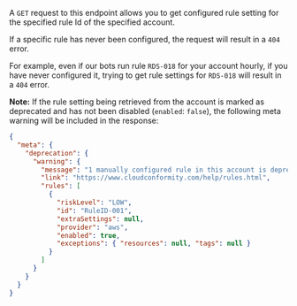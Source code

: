 A `GET` request to this endpoint allows you to get configured rule setting for the specified rule Id of the specified account.

If a specific rule has never been configured, the request will result in a `404` error.

For example, even if our bots run rule `RDS-018` for your account hourly, if you have never configured it, trying to get rule settings for `RDS-018` will result in a `404` error.

**Note:** If the rule setting being retrieved from the account is marked as deprecated and has not been disabled (`enabled`: `false`), the following meta warning will be included in the response:

```json
{
  "meta": {
    "deprecation": {
      "warning": {
        "message": "1 manually configured rule in this account is deprecated. Refer to our Help Pages for instructions.",
        "link": "https://www.cloudconformity.com/help/rules.html",
        "rules": [
          {
            "riskLevel": "LOW",
            "id": "RuleID-001",
            "extraSettings": null,
            "provider": "aws",
            "enabled": true,
            "exceptions": { "resources": null, "tags": null }
          }
        ]
      }
    }
  }
}
```
